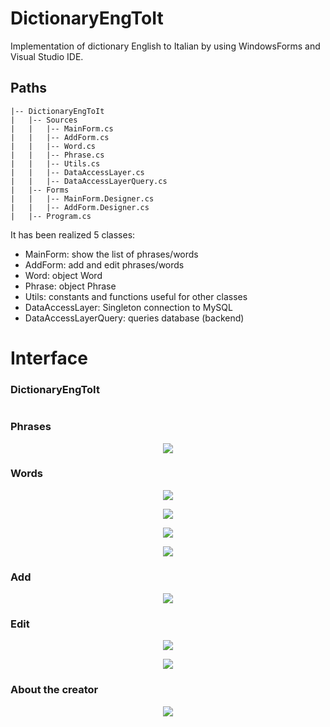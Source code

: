 # DictionaryEngToIt
Implementation of dictionary English to Italian by using WindowsForms and Visual Studio IDE.

## Paths
```.
|-- DictionaryEngToIt
|   |-- Sources
|   |   |-- MainForm.cs
|   |   |-- AddForm.cs
|   |   |-- Word.cs
|   |   |-- Phrase.cs
|   |   |-- Utils.cs
|   |   |-- DataAccessLayer.cs
|   |   |-- DataAccessLayerQuery.cs
|   |-- Forms
|   |   |-- MainForm.Designer.cs
|   |   |-- AddForm.Designer.cs
|   |-- Program.cs
```
It has been realized 5 classes:
- MainForm: show the list of phrases/words
- AddForm: add and edit phrases/words
- Word: object Word
- Phrase: object Phrase
- Utils: constants and functions useful for other classes
- DataAccessLayer: Singleton connection to MySQL
- DataAccessLayerQuery: queries database (backend)

# Interface

### DictionaryEngToIt
<p align="center">
 <img src=" " />
</p>

### Phrases
<p align="center">
 <img src="4" />
</p>

### Words
<p align="center">
 <img src="6" />
</p>
<p align="center">
 <img src="7" />
</p>
<p align="center">
 <img src="8" />
</p>
<p align="center">
 <img src="9" />
</p>

### Add
<p align="center">
 <img src="2" />
</p>

### Edit
<p align="center">
 <img src="5" />
</p>

<p align="center">
 <img src="10" />
</p>

### About the creator
<p align="center">
 <img src="3" />
</p>
